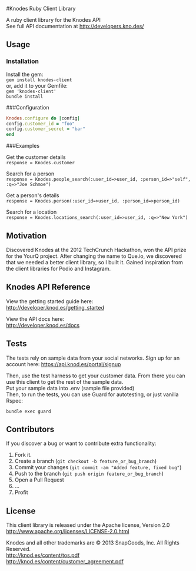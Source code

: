 #Knodes Ruby Client Library

A ruby client library for the Knodes API  
See full API documentation at http://developers.kno.des/

## Usage

### Installation

Install the gem:  
```gem install knodes-client```  
or, add it to your Gemfile:  
```gem 'knodes-client'```  
```bundle install```

###Configuration
```ruby
Knodes.configure do |config| 
config.customer_id = "foo"
config.customer_secret = "bar"
end
```

###Examples

Get the customer details  
```response = Knodes.customer```

Search for a person  
```response = Knodes.people_search(:user_id=>user_id, :person_id=>"self", :q=>"Joe Schmoe")```

Get a person's details  
```response = Knodes.person(:user_id=>user_id, :person_id=>person_id)```

Search for a location  
```response = Knodes.locations_search(:user_id=>user_id, :q=>"New York")```

## Motivation

Discovered Knodes at the 2012 TechCrunch Hackathon, won the API prize for the YourQ project.  After changing the name to Que.io, we discovered that we needed a better client library, so I built it.  Gained inspiration from the client libraries for Podio and Instagram.

## Knodes API Reference

View the getting started guide here:  
http://developer.knod.es/getting_started

View the API docs here:  
http://developer.knod.es/docs

## Tests

The tests rely on sample data from your social networks.
Sign up for an account here:
https://api.knod.es/portal/signup

Then, use the test harness to get your customer data. From there you can use this client to get the rest of the sample data.  
Put your sample data into .env (sample file provided)  
Then, to run the tests, you can use Guard for autotesting, or just vanilla Rspec:

```bundle exec guard```

## Contributors

If you discover a bug or want to contribute extra functionality:

1. Fork it.
2. Create a branch (`git checkout -b feature_or_bug_branch`)
3. Commit your changes (`git commit -am "Added feature, fixed bug"`)
4. Push to the branch (`git push origin feature_or_bug_branch`)
5. Open a Pull Request
6. ...
7. Profit

## License

This client library is released under the Apache license, Version 2.0
http://www.apache.org/licenses/LICENSE-2.0.html  

Knodes and all other trademarks are © 2013 SnapGoods, Inc. All Rights Reserved.  
http://knod.es/content/tos.pdf  
http://knod.es/content/customer_agreement.pdf